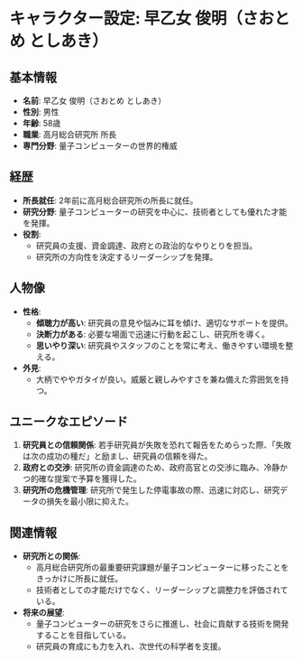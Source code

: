 # キャラクター設定: 早乙女 俊明（さおとめ としあき）

## 基本情報
- **名前**: 早乙女 俊明（さおとめ としあき）
- **性別**: 男性
- **年齢**: 58歳
- **職業**: 高月総合研究所 所長
- **専門分野**: 量子コンピューターの世界的権威

## 経歴
- **所長就任**: 2年前に高月総合研究所の所長に就任。
- **研究分野**: 量子コンピューターの研究を中心に、技術者としても優れた才能を発揮。
- **役割**:
  - 研究員の支援、資金調達、政府との政治的なやりとりを担当。
  - 研究所の方向性を決定するリーダーシップを発揮。

## 人物像
- **性格**:
  - **傾聴力が高い**: 研究員の意見や悩みに耳を傾け、適切なサポートを提供。
  - **決断力がある**: 必要な場面で迅速に行動を起こし、研究所を導く。
  - **思いやり深い**: 研究員やスタッフのことを常に考え、働きやすい環境を整える。
- **外見**:
  - 大柄でややガタイが良い。威厳と親しみやすさを兼ね備えた雰囲気を持つ。

## ユニークなエピソード
1. **研究員との信頼関係**: 若手研究員が失敗を恐れて報告をためらった際、「失敗は次の成功の種だ」と励まし、研究員の信頼を得た。
2. **政府との交渉**: 研究所の資金調達のため、政府高官との交渉に臨み、冷静かつ的確な提案で予算を獲得した。
3. **研究所の危機管理**: 研究所で発生した停電事故の際、迅速に対応し、研究データの損失を最小限に抑えた。

## 関連情報
- **研究所との関係**:
  - 高月総合研究所の最重要研究課題が量子コンピューターに移ったことをきっかけに所長に就任。
  - 技術者としての才能だけでなく、リーダーシップと調整力を評価されている。
- **将来の展望**:
  - 量子コンピューターの研究をさらに推進し、社会に貢献する技術を開発することを目指している。
  - 研究員の育成にも力を入れ、次世代の科学者を支援。
